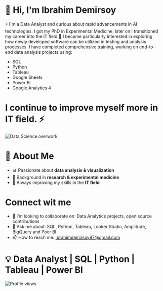 # 🚀 Hi, I'm Ibrahim Demirsoy 
⚡ I'm a Data Analyst and curious about rapid advancements in AI technologies. I got my PhD in Experimental Medicine, later on I transitioned my career into the IT field 💼 
I became particularly interested in exploring how newly developed software can be utilized in testing and analysis processes. I have completed comprehensive training, working on end-to-end data analysis projects using:
- SQL
- Python
- Tableau
- Google Sheets
- Power BI
- Google Analytics 4 
# I continue to improve myself more in IT field. ⚡ 


![Data Science overwork](https://github.com/user-attachments/assets/1a4ee991-07bb-4f33-9157-e2607e38d1f0)  

# 🌟 About Me
- 📊 Passionate about **data analysis & visualization**  
- 🧬 Background in **research & experimental medicine**  
- 🚀 Always improving my skills in the **IT field**
  
# Connect wit me
- 🤝 I’m looking to collaborate on: Data Analytics projects, open source contributions
- 💬 Ask me about: SQL, Python, Tableau, Looker Studio, Amplitude, BigQuery and Poer BI
- 📫 How to reach me: ibrahimdemirsoy87@gmail.com

# 💡 Data Analyst | SQL | Python | Tableau | Power BI  

![Profile views](https://komarev.com/ghpvc/?username=KULLANICI_ADIN&color=blue) 
